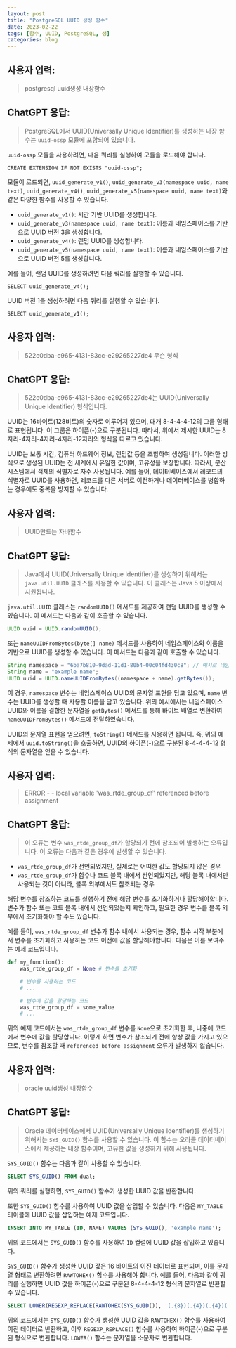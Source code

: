 ```yaml
---
layout: post
title: "PostgreSQL UUID 생성 함수"
date: 2023-02-22
tags: [함수, UUID, PostgreSQL, 생]
categories: blog
---
```


## 사용자 입력:
> postgresql uuid생성 내장함수

## ChatGPT 응답:
> PostgreSQL에서 UUID(Universally Unique Identifier)를 생성하는 내장 함수는 `uuid-ossp` 모듈에 포함되어 있습니다.

`uuid-ossp` 모듈을 사용하려면, 다음 쿼리를 실행하여 모듈을 로드해야 합니다.

```
CREATE EXTENSION IF NOT EXISTS "uuid-ossp";
```

모듈이 로드되면, `uuid_generate_v1()`, `uuid_generate_v3(namespace uuid, name text)`, `uuid_generate_v4()`, `uuid_generate_v5(namespace uuid, name text)`와 같은 다양한 함수를 사용할 수 있습니다.

- `uuid_generate_v1()`: 시간 기반 UUID를 생성합니다.
- `uuid_generate_v3(namespace uuid, name text)`: 이름과 네임스페이스를 기반으로 UUID 버전 3을 생성합니다.
- `uuid_generate_v4()`: 랜덤 UUID를 생성합니다.
- `uuid_generate_v5(namespace uuid, name text)`: 이름과 네임스페이스를 기반으로 UUID 버전 5를 생성합니다.

예를 들어, 랜덤 UUID를 생성하려면 다음 쿼리를 실행할 수 있습니다.

```
SELECT uuid_generate_v4();
```

UUID 버전 1을 생성하려면 다음 쿼리를 실행할 수 있습니다.

```
SELECT uuid_generate_v1();
```

## 사용자 입력:
> 522c0dba-c965-4131-83cc-e29265227de4 무슨 형식

## ChatGPT 응답:
> 522c0dba-c965-4131-83cc-e29265227de4는 UUID(Universally Unique Identifier) 형식입니다.

UUID는 16바이트(128비트)의 숫자로 이루어져 있으며, 대개 8-4-4-4-12의 그룹 형태로 표현됩니다. 이 그룹은 하이픈(-)으로 구분됩니다. 따라서, 위에서 제시한 UUID는 8자리-4자리-4자리-4자리-12자리의 형식을 따르고 있습니다.

UUID는 보통 시간, 컴퓨터 하드웨어 정보, 랜덤값 등을 조합하여 생성됩니다. 이러한 방식으로 생성된 UUID는 전 세계에서 유일한 값이며, 고유성을 보장합니다. 따라서, 분산 시스템에서 객체의 식별자로 자주 사용됩니다. 예를 들어, 데이터베이스에서 레코드의 식별자로 UUID를 사용하면, 레코드를 다른 서버로 이전하거나 데이터베이스를 병합하는 경우에도 중복을 방지할 수 있습니다.

## 사용자 입력:
> UUID만드는 자바함수

## ChatGPT 응답:
> Java에서 UUID(Universally Unique Identifier)를 생성하기 위해서는 `java.util.UUID` 클래스를 사용할 수 있습니다. 이 클래스는 Java 5 이상에서 지원됩니다.

`java.util.UUID` 클래스는 `randomUUID()` 메서드를 제공하여 랜덤 UUID를 생성할 수 있습니다. 이 메서드는 다음과 같이 호출할 수 있습니다.

```java
UUID uuid = UUID.randomUUID();
```

또는 `nameUUIDFromBytes(byte[] name)` 메서드를 사용하여 네임스페이스와 이름을 기반으로 UUID를 생성할 수 있습니다. 이 메서드는 다음과 같이 호출할 수 있습니다.

```java
String namespace = "6ba7b810-9dad-11d1-80b4-00c04fd430c8"; // 예시로 네임스페이스 UUID 사용
String name = "example name";
UUID uuid = UUID.nameUUIDFromBytes((namespace + name).getBytes());
```

이 경우, `namespace` 변수는 네임스페이스 UUID의 문자열 표현을 담고 있으며, `name` 변수는 UUID를 생성할 때 사용할 이름을 담고 있습니다. 위의 예시에서는 네임스페이스 UUID와 이름을 결합한 문자열을 `getBytes()` 메서드를 통해 바이트 배열로 변환하여 `nameUUIDFromBytes()` 메서드에 전달하였습니다.

UUID의 문자열 표현을 얻으려면, `toString()` 메서드를 사용하면 됩니다. 즉, 위의 예제에서 `uuid.toString()`을 호출하면, UUID의 하이픈(-)으로 구분된 8-4-4-4-12 형식의 문자열을 얻을 수 있습니다.

## 사용자 입력:
> ERROR - <module> - local variable 'was_rtde_group_df' referenced before assignment

## ChatGPT 응답:
> 이 오류는 변수 `was_rtde_group_df`가 할당되기 전에 참조되어 발생하는 오류입니다. 이 오류는 다음과 같은 경우에 발생할 수 있습니다.

- `was_rtde_group_df`가 선언되었지만, 실제로는 어떠한 값도 할당되지 않은 경우
- `was_rtde_group_df`가 함수나 코드 블록 내에서 선언되었지만, 해당 블록 내에서만 사용되는 것이 아니라, 블록 외부에서도 참조되는 경우

해당 변수를 참조하는 코드를 실행하기 전에 해당 변수를 초기화하거나 할당해야합니다. 변수가 함수 또는 코드 블록 내에서 선언되었는지 확인하고, 필요한 경우 변수를 블록 외부에서 초기화해야 할 수도 있습니다.

예를 들어, `was_rtde_group_df` 변수가 함수 내에서 사용되는 경우, 함수 시작 부분에서 변수를 초기화하고 사용하는 코드 이전에 값을 할당해야합니다. 다음은 이를 보여주는 예제 코드입니다.

```python
def my_function():
    was_rtde_group_df = None # 변수를 초기화

    # 변수를 사용하는 코드
    # ...

    # 변수에 값을 할당하는 코드
    was_rtde_group_df = some_value
    # ...
```

위의 예제 코드에서는 `was_rtde_group_df` 변수를 `None`으로 초기화한 후, 나중에 코드에서 변수에 값을 할당합니다. 이렇게 하면 변수가 참조되기 전에 항상 값을 가지고 있으므로, 변수를 참조할 때 `referenced before assignment` 오류가 발생하지 않습니다.

## 사용자 입력:
> oracle uuid생성 내장함수

## ChatGPT 응답:
> Oracle 데이터베이스에서 UUID(Universally Unique Identifier)를 생성하기 위해서는 `SYS_GUID()` 함수를 사용할 수 있습니다. 이 함수는 오라클 데이터베이스에서 제공하는 내장 함수이며, 고유한 값을 생성하기 위해 사용됩니다.

`SYS_GUID()` 함수는 다음과 같이 사용할 수 있습니다.

```sql
SELECT SYS_GUID() FROM dual;
```

위의 쿼리를 실행하면, `SYS_GUID()` 함수가 생성한 UUID 값을 반환합니다.

또한 `SYS_GUID()` 함수를 사용하여 UUID 값을 삽입할 수 있습니다. 다음은 `MY_TABLE` 테이블에 UUID 값을 삽입하는 예제 코드입니다.

```sql
INSERT INTO MY_TABLE (ID, NAME) VALUES (SYS_GUID(), 'example name');
```

위의 코드에서는 `SYS_GUID()` 함수를 사용하여 `ID` 컬럼에 UUID 값을 삽입하고 있습니다.

`SYS_GUID()` 함수가 생성한 UUID 값은 16 바이트의 이진 데이터로 표현되며, 이를 문자열 형태로 변환하려면 `RAWTOHEX()` 함수를 사용해야 합니다. 예를 들어, 다음과 같이 쿼리를 실행하면 UUID 값을 하이픈(-)으로 구분된 8-4-4-4-12 형식의 문자열로 반환할 수 있습니다.

```sql
SELECT LOWER(REGEXP_REPLACE(RAWTOHEX(SYS_GUID()), '(.{8})(.{4})(.{4})(.{4})(.{12})', '\1-\2-\3-\4-\5')) FROM dual;
```

위의 코드에서는 `SYS_GUID()` 함수가 생성한 UUID 값을 `RAWTOHEX()` 함수를 사용하여 이진 데이터로 반환하고, 이후 `REGEXP_REPLACE()` 함수를 사용하여 하이픈(-)으로 구분된 형식으로 변환합니다. `LOWER()` 함수는 문자열을 소문자로 변환합니다.

